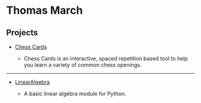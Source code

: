 # Thomas March

## Projects

* [Chess Cards](https://tmarch890.github.io/Chess-Cards)

  * Chess Cards is an interactive, spaced repetition based tool to help you learn a variety of common chess openings.

_____
* [LinearAlgebra](https://github.com/tmarch890/LinearAlgebra)

  * A basic linear algebra module for Python.
